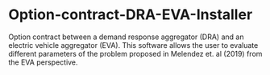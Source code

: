# Option-contract-DRA-EVA-Installer
Option contract between a demand response aggregator (DRA) and an electric vehicle aggregator (EVA). This software allows the user to evaluate different parameters of the problem proposed in Melendez et. al (2019) from the EVA perspective.
